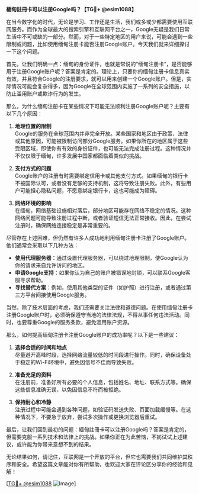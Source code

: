 **緬甸註冊卡可以注册Google吗？【TG💪+ @esim1088】**

在当今数字化的时代，无论是学习、工作还是生活，我们或多或少都需要使用互联网服务。而作为全球最大的搜索引擎和互联网平台之一，Google无疑是我们日常生活中不可或缺的一部分。然而，对于一些特定地区的用户来说，可能会遇到一些限制或问题，比如使用缅甸注册卡能否注册Google账户。今天我们就来详细探讨一下这个问题。

首先，让我们明确一点：缅甸的身份证件，也就是常说的“缅甸注册卡”，是否能够用于注册Google账户呢？答案是肯定的。理论上，只要你的缅甸注册卡信息真实有效，并且符合Google的注册要求，就可以用来创建一个Google账户。但是，实际情况可能会复杂得多，因为Google在全球范围内实施了一系列的安全措施，以防止滥用账户或欺诈行为的发生。

那么，为什么缅甸注册卡在某些情况下可能无法顺利注册Google账户呢？主要有以下几个原因：

1. **地理位置的限制**  
   Google的服务在全球范围内并非完全开放。某些国家和地区由于政策、法律或其他原因，可能被限制访问部分Google服务。如果你所在的地区属于这些受限区域，即使你有有效的身份证件，也可能无法完成注册过程。这种情况并不仅仅限于缅甸，许多发展中国家都面临着类似的挑战。

2. **支付方式的问题**  
   Google账户的注册有时需要绑定信用卡或其他支付方式。如果缅甸的银行卡不被国际认可，或者没有足够的支持机制，这将导致注册失败。此外，有些用户可能担心隐私问题，不愿意绑定银行卡，这也可能成为障碍。

3. **网络环境的影响**  
   在缅甸，网络基础设施相对落后，部分地区可能存在网络不稳定的情况。这种网络问题可能导致注册过程中断，或者验证短信无法正常接收。因此，在尝试注册时，确保网络连接稳定是非常重要的。

尽管存在上述困难，但仍然有许多人成功地利用缅甸注册卡注册了Google账户。他们通常会采取以下几种方法：

- **使用代理服务器**：通过设置代理服务器，可以绕过地理限制，使Google认为你的请求来自允许访问的地区。
- **申请Google支持**：如果你认为自己的账户被错误地封锁，可以联系Google客服寻求帮助。
- **寻找替代方案**：例如，使用其他类型的证件（如护照）进行注册，或者通过第三方平台间接使用Google服务。

当然，除了技术层面的考虑，我们还需要关注法律和道德问题。在使用缅甸注册卡注册Google账户时，必须确保遵守当地的法律法规，不得从事任何违法活动。同时，也要尊重Google的服务条款，避免滥用账户资源。

那么，如何提高缅甸注册卡注册Google账户的成功率呢？以下是一些建议：

1. **选择合适的时间和地点**  
   尽量避开高峰时段，选择网络流量较低的时间段进行操作。同时，确保设备处于稳定的Wi-Fi环境中，避免因信号不佳而导致失败。

2. **准备充足的资料**  
   在注册前，准备好所有必要的个人信息，包括姓名、地址、联系方式等。确保这些信息准确无误，以免因信息不符而被拒绝。

3. **保持耐心和冷静**  
   注册过程中可能会遇到各种问题，如验证码发送失败、页面加载缓慢等。在这种情况下，不要急于放弃，尝试多次操作或更换浏览器后重试。

最后，让我们回到最初的问题：緬甸註冊卡可以注册Google吗？答案是肯定的，但需要克服一系列技术和法律上的挑战。如果你正在为此苦恼，不妨试试上述建议，或许能为你带来意想不到的结果。

无论结果如何，请记住，互联网是一个开放的平台，但它也需要我们共同维护其秩序和安全。希望这篇文章能对你有所帮助，也欢迎大家在评论区分享你的经验和见解！

[[TG💪+ @esim1088](https://t.me/s/esim1088) ![Image](https://i.postimg.cc/4NQfJmqS/Snipaste-2025-05-13-00-14-12.png)]